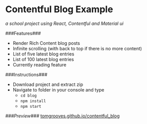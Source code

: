 # Contentful Blog Example
*a school project using React, Contentful and Material ui*

###Features###
  * Render Rich Content blog posts
  * Infinite scrolling (with back to top if there is no more content)
  * List of five latest blog entries
  * List of 100 latest blog entries
  * Currently reading feature

###Instructions###
  * Download project and extract zip
  * Navigate to folder in your console and type
    * `cd blog`
    * `npm install`
    * `npm start`

*###Preview###*
[tomgrooves.github.io/contentful_blog](https://www.tomgrooves.github.io/contentful_blog "Link to Blog")